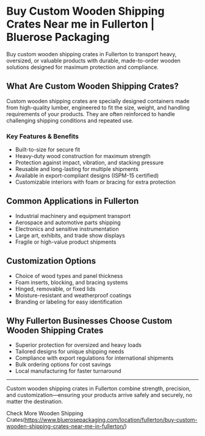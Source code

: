 # Buy Custom Wooden Shipping Crates Near me in Fullerton | Bluerose Packaging

Buy custom wooden shipping crates in Fullerton to transport heavy, oversized, or valuable products with durable, made-to-order wooden solutions designed for maximum protection and 
compliance.  

## What Are Custom Wooden Shipping Crates?

Custom wooden shipping crates are specially designed containers made from high-quality lumber, engineered to fit the size, weight, and handling requirements of your products. They are often reinforced to handle challenging shipping conditions and repeated use.

### Key Features & Benefits

- Built-to-size for secure fit  
- Heavy-duty wood construction for maximum strength  
- Protection against impact, vibration, and stacking pressure  
- Reusable and long-lasting for multiple shipments  
- Available in export-compliant designs (ISPM-15 certified)  
- Customizable interiors with foam or bracing for extra protection  

## Common Applications in Fullerton

- Industrial machinery and equipment transport  
- Aerospace and automotive parts shipping  
- Electronics and sensitive instrumentation  
- Large art, exhibits, and trade show displays  
- Fragile or high-value product shipments  

## Customization Options

- Choice of wood types and panel thickness  
- Foam inserts, blocking, and bracing systems  
- Hinged, removable, or fixed lids  
- Moisture-resistant and weatherproof coatings  
- Branding or labeling for easy identification  

## Why Fullerton Businesses Choose Custom Wooden Shipping Crates

- Superior protection for oversized and heavy loads  
- Tailored designs for unique shipping needs  
- Compliance with export regulations for international shipments  
- Bulk ordering options for cost savings  
- Local manufacturing for faster turnaround  

---

Custom wooden shipping crates in Fullerton combine strength, precision, and customization—ensuring your products arrive safely and securely, no matter the destination.

Check More Wooden Shipping Crates(https://www.bluerosepackaging.com/location/fullerton/buy-custom-wooden-shipping-crates-near-me-in-fullerton/)
